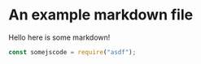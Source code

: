 # An example markdown file

Hello here is some markdown!

```js
const somejscode = require("asdf");
```
